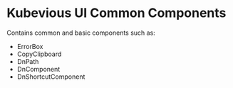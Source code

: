 # Kubevious UI Common Components

Contains common and basic components such as:
- ErrorBox
- CopyClipboard
- DnPath
- DnComponent
- DnShortcutComponent
